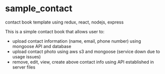 # sample_contact
contact book template using redux, react, nodejs, express

This is a simple contact book that allows user to:
  - upload contact information (name, email, phone number) using mongoose API and database
  - upload contact photo using aws s3 and mongoose (service down due to usage issues)
  - remove, edit, view, create above contact info using API established in server files

